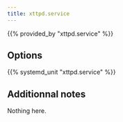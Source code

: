 ```yaml
---
title: xttpd.service
---
```


{{% provided_by "xttpd.service" %}}

## Options

{{% systemd_unit "xttpd.service" %}}

## Additionnal notes

Nothing here.